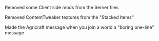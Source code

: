 Removed some Client side mods from the Server files

Removed ContentTweaker textures from the "Stacked Items"

Made the Agricraft message when you join a world a "boring one-line" message
